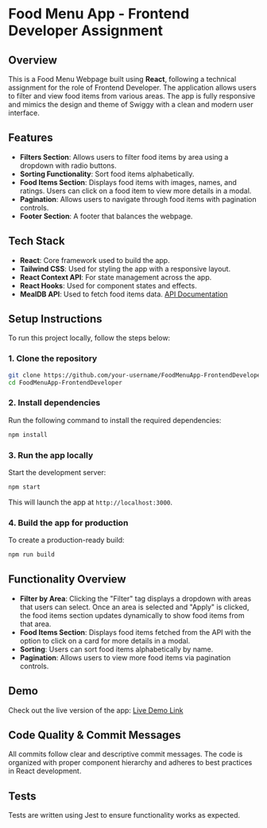 # Food Menu App - Frontend Developer Assignment

## Overview

This is a Food Menu Webpage built using **React**, following a technical assignment for the role of Frontend Developer. The application allows users to filter and view food items from various areas. The app is fully responsive and mimics the design and theme of Swiggy with a clean and modern user interface.

## Features

- **Filters Section**: Allows users to filter food items by area using a dropdown with radio buttons.
- **Sorting Functionality**: Sort food items alphabetically.
- **Food Items Section**: Displays food items with images, names, and ratings. Users can click on a food item to view more details in a modal.
- **Pagination**: Allows users to navigate through food items with pagination controls.
- **Footer Section**: A footer that balances the webpage.

## Tech Stack

- **React**: Core framework used to build the app.
- **Tailwind CSS**: Used for styling the app with a responsive layout.
- **React Context API**: For state management across the app.
- **React Hooks**: Used for component states and effects.
- **MealDB API**: Used to fetch food items data. [API Documentation](https://www.themealdb.com/api.php)

## Setup Instructions

To run this project locally, follow the steps below:

### 1. Clone the repository

```bash
git clone https://github.com/your-username/FoodMenuApp-FrontendDeveloper.git
cd FoodMenuApp-FrontendDeveloper
```

### 2. Install dependencies

Run the following command to install the required dependencies:

```bash
npm install
```

### 3. Run the app locally

Start the development server:

```bash
npm start
```

This will launch the app at `http://localhost:3000`.

### 4. Build the app for production

To create a production-ready build:

```bash
npm run build
```

## Functionality Overview

- **Filter by Area**: Clicking the "Filter" tag displays a dropdown with areas that users can select. Once an area is selected and "Apply" is clicked, the food items section updates dynamically to show food items from that area.
- **Food Items Section**: Displays food items fetched from the API with the option to click on a card for more details in a modal.
- **Sorting**: Users can sort food items alphabetically by name.
- **Pagination**: Allows users to view more food items via pagination controls.

## Demo

Check out the live version of the app: [Live Demo Link](https://assignment-brainstrome.netlify.app/)

## Code Quality & Commit Messages

All commits follow clear and descriptive commit messages. The code is organized with proper component hierarchy and adheres to best practices in React development.

## Tests

Tests are written using Jest to ensure functionality works as expected.
